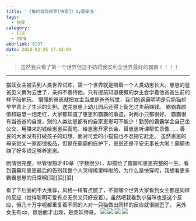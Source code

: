 ```yaml
---
title: '《猫的自我修养[快穿]》by暮安浅'
tags:
  - 快穿
category:
  - 扫文
  - Ⅰ强推
abbrlink: 6237
date: 2020-02-26 17:43:04
---
```

<meta name="referrer" content="no-referrer" />

> 虽然我只看了第一个世界但这不妨碍我安利全世界最好的霸霸！！！！
<!-- more -->

---
猫妖女主被丢到人类世界试炼，第一个世界就是陪着一个人类幼崽长大。崽崽的爸爸见义勇为去世了，亲妈不善待他，只有提前知道梗概的女主会学着他爸爸生前的样子陪他玩。
懵懂的崽崽就把女主当成是爸爸转世，我们的霸霸明明是只奶猫却早早背上了生活的负担。送完崽崽上幼儿园后还得上街乞讨卖萌赚钱。
霸霸靠颜值和聪慧一炮走红，大家都知道了崽崽和霸霸的事迹，对两小只都很好。
霸霸很有当爸爸的自觉，别的人类幼崽都有的自家崽崽可不能少！勤劳的霸霸学会自己坐公交、用赚来的钱给崽崽买画笔、给崽崽开家长会、替崽崽听课帮忙录像……
善良的大家没有打破孩子的幻想，面对可爱的小猫猫也不忍把它赶走。
虽然崽崽的母亲继父一家都很极品，但是在霸霸的庇护下，崽崽还是平安无事长大啦！霸霸也赚了好多钱足够养崽崽。

剧情很完整，尽管很短才40章（字数很少），却描绘了霸霸和崽崽完整的一生。看到霸霸和崽崽最后的告别我整个人哭得稀里哗啦的，为什么是快穿呢，我想看更多霸霸崽崽的日常啊[泪][泪][泪]

看了下后面的不大推荐，风格一样有点腻了，不管哪个世界大家看到女主都是同样的反应（觉得聪明可爱有点无奈又只好宠着）。虽然吧我看到小猫咪也是这个反应，但几十万字呢都重复着不同的人对一只猫做出同样的反应就很腻歪了。
另外女主有cp，很后面才出现，是虎妖师哥。
![](https://wx4.sinaimg.cn/mw690/0069kFhhgy1gc958i1hryj30n01ds7wi.jpg)
![](https://wx2.sinaimg.cn/mw690/0069kFhhgy1gc95b890k0j30n01ds7wi.jpg)
![](https://wx2.sinaimg.cn/mw690/0069kFhhgy1gc95ae2u7oj30n01ds7wi.jpg)
![](https://wx3.sinaimg.cn/mw690/0069kFhhgy1gc95877i5vj30n01ds7wi.jpg)